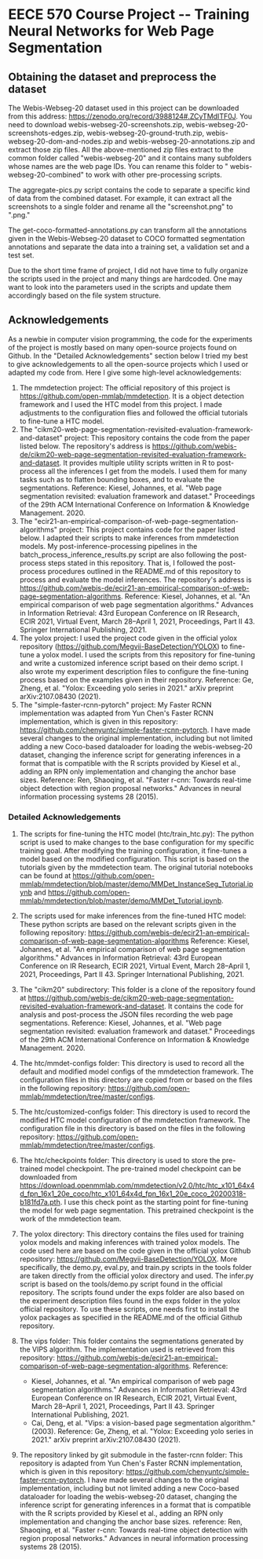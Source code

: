 # EECE 570 Course Project -- Training Neural Networks for Web Page Segmentation

## Obtaining the dataset and preprocess the dataset

The Webis-Webseg-20 dataset used in this project can be downloaded from this
address: <https://zenodo.org/record/3988124#.ZCyTMdITF0J>.
You need to download webis-webseg-20-screenshots.zip, webis-webseg-20-screenshots-edges.zip,
webis-webseg-20-ground-truth.zip, webis-webseg-20-dom-and-nodes.zip and webis-webseg-20-annotations.zip
and extract those zip files. All the above-mentioned zip files extract to the common folder called "webis-webseg-20"
and it contains many subfolders whose names are the web page IDs. You can rename this folder to "
webis-webseg-20-combined"
to work with other pre-processing scripts.

The aggregate-pics.py script contains the code to separate a specific kind of data from the combined dataset. For
example,
it can extract all the screenshots to a single folder and rename all the "screenshot.png" to "<webpage-id>.png."

The get-coco-formatted-annotations.py can transform all the annotations given in the Webis-Webseg-20 dataset to COCO
formatted segmentation annotations and separate the data into a training set, a validation set and a test set.

Due to the short time frame of project, I did not have time to fully organize the scripts used in the project and many
things are hardcoded. One may want to look into the parameters used in the scripts and update them accordingly based
on the file system structure.

## Acknowledgements

As a newbie in computer vision programming, the code for the experiments of the project is mostly based on
many open-source projects found on Github. In the "Detailed Acknowledgements" section below I tried my best
to give acknowledgements to all the open-source projects which I used or adapted my code from. Here I give
some high-level acknowledgements:

1. The mmdetection project: The official repository of this project is <https://github.com/open-mmlab/mmdetection>.
   It is a object detection framework and I used the HTC model from this project. I made adjustments to the
   configuration flies
   and followed the official tutorials to fine-tune a HTC model.
2. The "cikm20-web-page-segmentation-revisited-evaluation-framework-and-dataset" project:
   This repository contains the code from the paper listed below. The repository's address
   is <https://github.com/webis-de/cikm20-web-page-segmentation-revisited-evaluation-framework-and-dataset>.
   It provides multiple utility scripts written in R to post-process all the inferences I get from the models. I used
   them for many tasks such as
   to flatten bounding boxes, and to evaluate the segmentations.
   Reference:
   Kiesel, Johannes, et al. "Web page segmentation revisited: evaluation framework and dataset." Proceedings of the 29th
   ACM International Conference on Information & Knowledge Management. 2020.
3. The "ecir21-an-empirical-comparison-of-web-page-segmentation-algorithms" project:
   This project contains code for the paper listed below. I adapted their scripts to make inferences from mmdetection
   models.
   My post-inference-processing pipelines in the batch_process_inference_results.py script are also following the
   post-process steps stated in this repository.
   That is, I followed the post-process procedures outlined in the README.md of this repository to process and evaluate
   the model inferences.
   The repository's address
   is <https://github.com/webis-de/ecir21-an-empirical-comparison-of-web-page-segmentation-algorithms>.
   Reference:
   Kiesel, Johannes, et al. "An empirical comparison of web page segmentation algorithms."
   Advances in Information Retrieval:
   43rd European Conference on IR Research, ECIR 2021, Virtual Event, March 28–April 1, 2021, Proceedings, Part II 43.
   Springer International Publishing, 2021.
4. The yolox project:
   I used the project code given in the official yolox repository (<https://github.com/Megvii-BaseDetection/YOLOX>) to
   fine-tune a yolox model. I used the scripts from this repository
   for fine-tuning and write a customized inference script based on their demo script. I also wrote my experiment
   description files to configure the fine-tuning process based on the examples
   given in their repository.
   Reference: Ge, Zheng, et al. "Yolox: Exceeding yolo series in 2021." arXiv preprint arXiv:2107.08430 (2021).
5. The "simple-faster-rcnn-pytorch" project:
   My Faster RCNN implementation was adapted from Yun Chen's Faster RCNN implementation, which is given in this
   repository:
   <https://github.com/chenyuntc/simple-faster-rcnn-pytorch>.
   I have made several changes to the original implementation, including but not limited adding a new Coco-based
   dataloader for loading the webis-webseg-20 dataset,
   changing the inference script for generating inferences in a format that is compatible with the R scripts provided by
   Kiesel et al., adding an RPN only implementation and changing the anchor base sizes.
   Reference: Ren, Shaoqing, et al. "Faster r-cnn: Towards real-time object detection with region proposal networks."
   Advances in neural information processing systems 28 (2015).

### Detailed Acknowledgements

1. The scripts for fine-tuning the HTC model (htc/train_htc.py):
   The python script is used to make changes to the base configuration for my specific training goal.
   After modifying the training configuration, it fine-tunes a model based on the modified configuration.
   This script is based on the tutorials given by the mmdetection team. The original tutorial notebooks can be found at
   <https://github.com/open-mmlab/mmdetection/blob/master/demo/MMDet_InstanceSeg_Tutorial.ipynb>
   and
   <https://github.com/open-mmlab/mmdetection/blob/master/demo/MMDet_Tutorial.ipynb>.
2. The scripts used for make inferences from the fine-tuned HTC model:
   These python scripts are based on the relevant scripts given in the following repository:
   <https://github.com/webis-de/ecir21-an-empirical-comparison-of-web-page-segmentation-algorithms>
   Reference:
   Kiesel, Johannes, et al. "An empirical comparison of web page segmentation algorithms."
   Advances in Information Retrieval:
   43rd European Conference on IR Research, ECIR 2021, Virtual Event, March 28–April 1, 2021, Proceedings, Part II 43.
   Springer International Publishing, 2021.
3. The "cikm20" subdirectory: This folder is a clone of the repository found
   at <https://github.com/webis-de/cikm20-web-page-segmentation-revisited-evaluation-framework-and-dataset>. It contains
   the code for analysis and post-process the JSON files recording the web page segmentations.
   Reference:
   Kiesel, Johannes, et al. "Web page segmentation revisited: evaluation framework and dataset." Proceedings of the 29th
   ACM International Conference on Information & Knowledge Management. 2020.
4. The htc/mmdet-configs folder: This directory is used to record all the default and modified model configs of the
   mmdetection framework.
   The configuration files in this directory are copied from or based on the files in the following repository:
   <https://github.com/open-mmlab/mmdetection/tree/master/configs>.
5. The htc/customized-configs folder: This directory is used to record the modified HTC model configuration of the
   mmdetection framework.
   The configuration file in this directory is based on the files in the following repository:
   <https://github.com/open-mmlab/mmdetection/tree/master/configs>.
6. The htc/checkpoints folder: This directory is used to store the pre-trained model checkpoint.
   The pre-trained model checkpoint can be downloaded
   from <https://download.openmmlab.com/mmdetection/v2.0/htc/htc_x101_64x4d_fpn_16x1_20e_coco/htc_x101_64x4d_fpn_16x1_20e_coco_20200318-b181fd7a.pth>.
   I use this check point as the starting point for fine-tuning the model for web page segmentation.
   This pretrained checkpoint is the work of the mmdetection team.
7. The yolox directory: This directory contains the files used for training yolox models and making inferences with
   trained
   yolox models. The code used here are based on the code given in the official yolox Github repository:
   <https://github.com/Megvii-BaseDetection/YOLOX>.
   More specifically, the demo.py, eval.py, and train.py scripts in the tools folder are taken directly from the
   official
   yolox directory and used. The infer.py script is based on the tools/demo.py script found in the official repository.
   The scripts found under the
   exps folder are also based on the experiment description files found in the exps folder in the yolox official
   repository.
   To use these scripts, one needs first to install the yolox packages as specified
   in the README.md of the official Github repository.
8. The vips folder: This folder contains the segmentations generated by the VIPS algorithm.
   The implementation used is retrieved from this repository:
   https://github.com/webis-de/ecir21-an-empirical-comparison-of-web-page-segmentation-algorithms.
   Reference:
    * Kiesel, Johannes, et al. "An empirical comparison of web page segmentation algorithms."
      Advances in Information Retrieval:
      43rd European Conference on IR Research, ECIR 2021, Virtual Event, March 28–April 1, 2021, Proceedings, Part II
        43.
      Springer International Publishing, 2021.
    * Cai, Deng, et al. "Vips: a vision-based page segmentation algorithm." (2003).
      Reference: Ge, Zheng, et al. "Yolox: Exceeding yolo series in 2021." arXiv preprint arXiv:2107.08430 (2021).

9. The repository linked by git submodule in the faster-rcnn folder:
   This repository is adapted from Yun Chen's Faster RCNN implementation, which is given in this repository:
   <https://github.com/chenyuntc/simple-faster-rcnn-pytorch>.
   I have made several changes to the original implementation, including but not limited adding a new Coco-based
   dataloader for loading the webis-webseg-20 dataset,
   changing the inference script for generating inferences in a format that is compatible with the R scripts provided by
   Kiesel et al., adding an RPN only implementation and changing the anchor base sizes.
   reference: Ren, Shaoqing, et al. "Faster r-cnn: Towards real-time object detection with region proposal networks."
   Advances in neural information processing systems 28 (2015).
